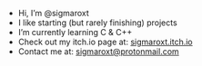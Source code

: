 - Hi, I’m @sigmaroxt
- I like starting (but rarely finishing) projects
- I’m currently learning C & C++
- Check out my itch.io page at: [sigmaroxt.itch.io](https://sigmaroxt.itch.io)
- Contact me at: sigmaroxt@protonmail.com

<!---
sigmaroxt/sigmaroxt is a ✨ special ✨ repository because its `README.md` (this file) appears on your GitHub profile.
You can click the Preview link to take a look at your changes.
--->
